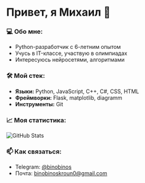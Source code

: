 # Привет, я Михаил 👋  

### 💻 Обо мне:  
- Python-разработчик с 6-летним опытом  
- Учусь в IT-классе, участвую в олимпиадах  
- Интересуюсь нейросетями, алгоритмами 

### 🛠 Мой стек:  
- **Языки:** Python, JavaScript, C++, C#, CSS, HTML
- **Фреймворки:** Flask, matplotlib, diagramm
- **Инструменты:** Git

### 📈 Моя статистика:  
![GitHub Stats](https://github-readme-stats.vercel.app/api?username=Binobinos&show_icons=true&theme=radical)  

### 📫 Как связаться:  
- Telegram: [@binobinos](https://t.me/binobinos)  
- Почта: binobinoskroun0@gmail.com
